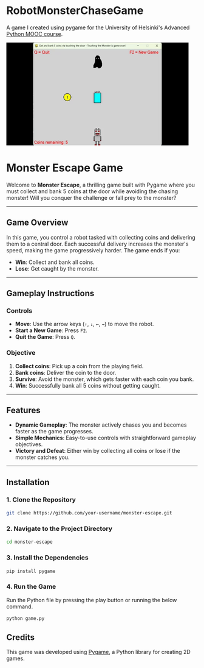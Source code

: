 # RobotMonsterChaseGame

A game I created using pygame for the University of Helsinki's Advanced [Python MOOC course](https://programming-24.mooc.fi/).

![Gameplay](./gifs/Robot%20Monster%20Game%20Gif.gif)

# **Monster Escape Game**

Welcome to **Monster Escape**, a thrilling game built with Pygame where you must collect and bank 5 coins at the door while avoiding the chasing monster! Will you conquer the challenge or fall prey to the monster?

---

## **Game Overview**

In this game, you control a robot tasked with collecting coins and delivering them to a central door. Each successful delivery increases the monster's speed, making the game progressively harder. The game ends if you:

- **Win**: Collect and bank all coins.
- **Lose**: Get caught by the monster.

---

## **Gameplay Instructions**

### **Controls**

- **Move**: Use the arrow keys (`↑`, `↓`, `←`, `→`) to move the robot.
- **Start a New Game**: Press `F2`.
- **Quit the Game**: Press `Q`.

### **Objective**

1. **Collect coins**: Pick up a coin from the playing field.
2. **Bank coins**: Deliver the coin to the door.
3. **Survive**: Avoid the monster, which gets faster with each coin you bank.
4. **Win**: Successfully bank all 5 coins without getting caught.

---

## **Features**

- **Dynamic Gameplay**: The monster actively chases you and becomes faster as the game progresses.
- **Simple Mechanics**: Easy-to-use controls with straightforward gameplay objectives.
- **Victory and Defeat**: Either win by collecting all coins or lose if the monster catches you.

---

## **Installation**

### **1. Clone the Repository**

```bash
git clone https://github.com/your-username/monster-escape.git
```

### **2. Navigate to the Project Directory**

```bash
cd monster-escape
```

### **3. Install the Dependencies**

```bash
pip install pygame
```

### **4. Run the Game**

Run the Python file by pressing the play button or running the below command.

```bash
python game.py
```

## **Credits**

This game was developed using [Pygame](https://www.pygame.org/), a Python library for creating 2D games.
